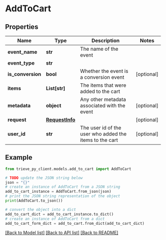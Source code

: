 # AddToCart


## Properties

Name | Type | Description | Notes
------------ | ------------- | ------------- | -------------
**event_name** | **str** | The name of the event | 
**event_type** | **str** |  | 
**is_conversion** | **bool** | Whether the event is a conversion event | [optional] 
**items** | **List[str]** | The items that were added to the cart | 
**metadata** | **object** | Any other metadata associated with the event | [optional] 
**request** | [**RequestInfo**](RequestInfo.md) |  | [optional] 
**user_id** | **str** | The user id of the user who added the items to the cart | [optional] 

## Example

```python
from trieve_py_client.models.add_to_cart import AddToCart

# TODO update the JSON string below
json = "{}"
# create an instance of AddToCart from a JSON string
add_to_cart_instance = AddToCart.from_json(json)
# print the JSON string representation of the object
print(AddToCart.to_json())

# convert the object into a dict
add_to_cart_dict = add_to_cart_instance.to_dict()
# create an instance of AddToCart from a dict
add_to_cart_form_dict = add_to_cart.from_dict(add_to_cart_dict)
```
[[Back to Model list]](../README.md#documentation-for-models) [[Back to API list]](../README.md#documentation-for-api-endpoints) [[Back to README]](../README.md)



